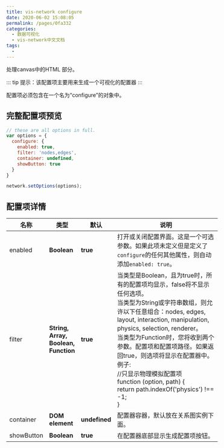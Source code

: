 ```yaml
---
title: vis-network configure
date: 2020-06-02 15:08:05
permalink: /pages/0fa332
categories: 
  - 数据可视化
  - vis-network中文文档
tags: 
  - 
---
```

<style scoped> 
  table { min-width: 560px; }
  thead tr th:nth-child(1),tbody tr td:nth-child(1) { 	width: 86px;} 
  thead tr th:nth-child(2),tbody tr td:nth-child(2) { 	width: 66px; } 
  thead tr th:nth-child(3),tbody tr td:nth-child(3) { 	width: 76px; } 
</style>
处理canvas中的HTML 部分。

::: tip
提示：该配置项主要用来生成一个可视化的配置器
:::


配置项必须包含在一个名为“configure”的对象中。

## 完整配置项预览

```js
// these are all options in full.
var options = {
  configure: {
    enabled: true,
    filter: 'nodes,edges',
    container: undefined,
    showButton: true
  }
}

network.setOptions(options);
```

## 配置项详情

| 名称       | 类型                                 | 默认          | 说明                                                         |
| ---------- | ------------------------------------ | ------------- | ------------------------------------------------------------ |
| enabled    | **Boolean**                          | **true**      | 打开或关闭配置界面。这是一个可选参数。如果此项未定义但是定义了`configure`的任何其他属性，则自动添加`enabled: true`。 |
| filter     | **String, Array, Boolean, Function** | **true**      | 当类型是Boolean，且为true时，所有的配置项均显示，false将不显示任何选项。<br/>当类型为String或字符串数组，则允许以下任意组合：nodes, edges, layout, interaction, manipulation, physics, selection, renderer。<br/>当类型为Function时，您将收到两个参数。配置项和配置项路径。如果返回true，则选项将显示在配置器中。<br/>例子:<br/>//只显示物理模拟配置项<br/>function (option, path) {  <br/>    return path.indexOf('physics') !== -1; <br/>} |
| container  | **DOM element**                      | **undefined** | 配置器容器，默认放在关系图实例下面。                         |
| showButton | **Boolean**                          | **true**      | 在配置器底部显示生成配置项按钮。                             |

 